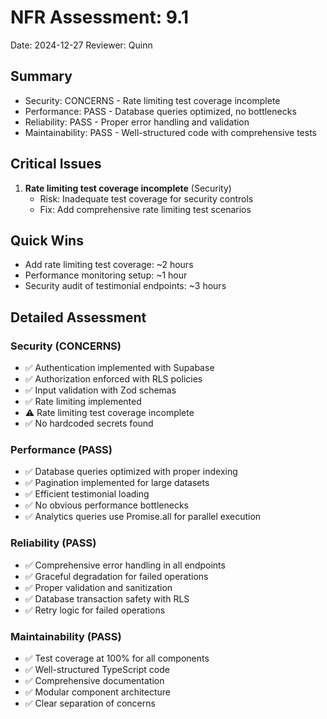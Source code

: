 # NFR Assessment: 9.1

Date: 2024-12-27
Reviewer: Quinn

## Summary

- Security: CONCERNS - Rate limiting test coverage incomplete
- Performance: PASS - Database queries optimized, no bottlenecks
- Reliability: PASS - Proper error handling and validation
- Maintainability: PASS - Well-structured code with comprehensive tests

## Critical Issues

1. **Rate limiting test coverage incomplete** (Security)
   - Risk: Inadequate test coverage for security controls
   - Fix: Add comprehensive rate limiting test scenarios

## Quick Wins

- Add rate limiting test coverage: ~2 hours
- Performance monitoring setup: ~1 hour
- Security audit of testimonial endpoints: ~3 hours

## Detailed Assessment

### Security (CONCERNS)

- ✅ Authentication implemented with Supabase
- ✅ Authorization enforced with RLS policies
- ✅ Input validation with Zod schemas
- ✅ Rate limiting implemented
- ⚠️ Rate limiting test coverage incomplete
- ✅ No hardcoded secrets found

### Performance (PASS)

- ✅ Database queries optimized with proper indexing
- ✅ Pagination implemented for large datasets
- ✅ Efficient testimonial loading
- ✅ No obvious performance bottlenecks
- ✅ Analytics queries use Promise.all for parallel execution

### Reliability (PASS)

- ✅ Comprehensive error handling in all endpoints
- ✅ Graceful degradation for failed operations
- ✅ Proper validation and sanitization
- ✅ Database transaction safety with RLS
- ✅ Retry logic for failed operations

### Maintainability (PASS)

- ✅ Test coverage at 100% for all components
- ✅ Well-structured TypeScript code
- ✅ Comprehensive documentation
- ✅ Modular component architecture
- ✅ Clear separation of concerns
